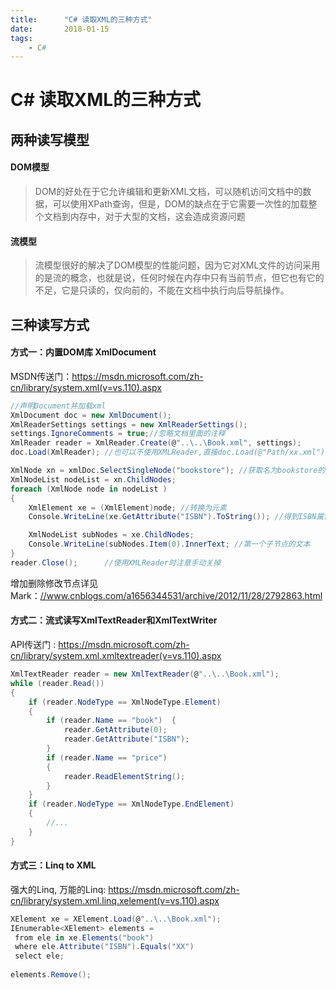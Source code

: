```yaml
---
title:      "C# 读取XML的三种方式"
date:       2018-01-15
tags:
    - C#
---
```


# C# 读取XML的三种方式

## 两种读写模型
#### DOM模型

> DOM的好处在于它允许编辑和更新XML文档，可以随机访问文档中的数据，可以使用XPath查询，但是，DOM的缺点在于它需要一次性的加载整个文档到内存中，对于大型的文档，这会造成资源问题   

#### 流模型
> 流模型很好的解决了DOM模型的性能问题，因为它对XML文件的访问采用的是流的概念，也就是说，任何时候在内存中只有当前节点，但它也有它的不足，它是只读的，仅向前的，不能在文档中执行向后导航操作。

## 三种读写方式
#### 方式一：内置DOM库 XmlDocument
MSDN传送门：<a href="https://msdn.microsoft.com/zh-cn/library/system.xml(v=vs.110).aspx">https://msdn.microsoft.com/zh-cn/library/system.xml(v=vs.110).aspx</a>
```cs
//声明Document并加载xml
XmlDocument doc = new XmlDocument();
XmlReaderSettings settings = new XmlReaderSettings();
settings.IgnoreComments = true;//忽略文档里面的注释
XmlReader reader = XmlReader.Create(@"..\..\Book.xml", settings);
doc.Load(XmlReader); //也可以不使用XMLReader,直接doc.Load(@"Path/xx.xml")或doc.LoadXML("xmlstring...")

XmlNode xn = xmlDoc.SelectSingleNode("bookstore"); //获取名为bookstore的节点
XmlNodeList nodeList = xn.ChildNodes;
foreach (XmlNode node in nodeList )
{
    XmlElement xe = (XmlElement)node; //转换为元素
    Console.WriteLine(xe.GetAttribute("ISBN").ToString()); //得到ISBN属性的值

    XmlNodeList subNodes = xe.ChildNodes;
    Console.WriteLine(subNodes.Item(0).InnerText; //第一个子节点的文本
}
reader.Close();      //使用XMLReader时注意手动关掉
```
增加删除修改节点详见 Mark：<a href="//www.cnblogs.com/a1656344531/archive/2012/11/28/2792863.html" target="_blank">//www.cnblogs.com/a1656344531/archive/2012/11/28/2792863.html</a>

#### 方式二：流式读写XmlTextReader和XmlTextWriter
API传送门 : <a href="https://msdn.microsoft.com/zh-cn/library/system.xml.xmltextreader(v=vs.110).aspx" target="_blank">https://msdn.microsoft.com/zh-cn/library/system.xml.xmltextreader(v=vs.110).aspx</a>
```cs
XmlTextReader reader = new XmlTextReader(@"..\..\Book.xml");
while (reader.Read())
{
    if (reader.NodeType == XmlNodeType.Element)
    {
        if (reader.Name == "book")  {
            reader.GetAttribute(0);
            reader.GetAttribute("ISBN");
        }
        if (reader.Name == "price")
        {
            reader.ReadElementString();
        }
    }
    if (reader.NodeType == XmlNodeType.EndElement)
    {
        //...
    }
}
```
#### 方式三：Linq to XML
强大的Linq, 万能的Linq: <a href="https://msdn.microsoft.com/zh-cn/library/system.xml.linq.xelement(v=vs.110).aspx" target="_blank">https://msdn.microsoft.com/zh-cn/library/system.xml.linq.xelement(v=vs.110).aspx</a>
```cs
XElement xe = XElement.Load(@"..\..\Book.xml");
IEnumerable<XElement> elements =
 from ele in xe.Elements("book") 
 where ele.Attribute("ISBN").Equals("XX") 
 select ele;
 
elements.Remove();
```
